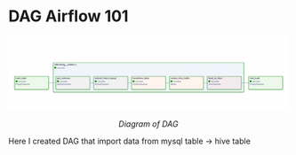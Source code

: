 # DAG Airflow 101

![alt text](image.png)
*<center>Diagram of DAG</center>*

Here I created DAG that import data from mysql table -> hive table 